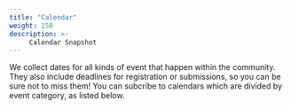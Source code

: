 ```yaml
---
title: "Calendar"
weight: 150
description: >-
     Calendar Snapshot
---
```


We collect dates for all kinds of event that happen within the community.
They also include deadlines for registration or submissions, so you can be sure not to miss them!
You can subcribe to calendars which are divided by event category, as listed below.
